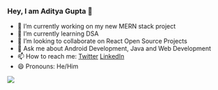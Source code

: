### Hey, I am Aditya Gupta 👋


- 🔭 I’m currently working on my new MERN stack project
- 🌱 I’m currently learning DSA 
- 👯 I’m looking to collaborate on React Open Source Projects
- 💬 Ask me about Android Development, Java and Web Development
- 📫 How to reach me: [Twitter](https://twitter.com/adiig7)  [LinkedIn](https://www.linkedin.com/in/aditya-gupta-056780197/)
- 😄 Pronouns: He/Him

<img src="https://github-readme-stats.vercel.app/api?username=adiig7&&show_icons=true&title_color=FFA62F&icon_color=FFDAB9&text_color=E2F516&bg_color=151516">
